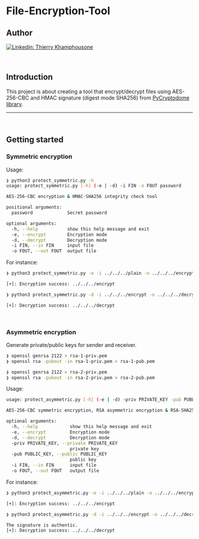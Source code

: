# File-Encryption-Tool

## Author

[![Linkedin: Thierry Khamphousone](https://img.shields.io/badge/-Thierry_Khamphousone-blue?style=flat-square&logo=Linkedin&logoColor=white&link=https://www.linkedin.com/in/tkhamphousone/)](https://www.linkedin.com/in/tkhamphousone)

<br/>

## Introduction 

This project is about creating a tool that encrypt/decrypt files using AES-256-CBC and HMAC signature (digest mode SHA256) from [PyCryptodome library](https://pycryptodome.readthedocs.io/en/latest/src/introduction.html).

---
<br/>

## Getting started


### Symmetric encryption

Usage: 
```sh
❯ python3 protect_symmetric.py -h
usage: protect_symmetric.py [-h] (-e | -d) -i FIN -o FOUT password

AES-256-CBC encryption & HMAC-SHA256 integrity check tool

positional arguments:
  password             Secret password

optional arguments:
  -h, --help           show this help message and exit
  -e, --encrypt        Encryption mode
  -d, --decrypt        Decryption mode
  -i FIN, --in FIN     input file
  -o FOUT, --out FOUT  output file
```

For instance: 
```sh
❯ python3 protect_symmetric.py -e -i ../../../plain -o ../../../encrypt password

[+]: Encryption success: ../../../encrypt
```

```sh
❯ python3 protect_symmetric.py -d -i ../../../encrypt -o ../../../decrypt password

[+]: Decryption success: ../../../decrypt
```

<br/>

### Asymmetric encryption

Generate private/public keys for sender and receiver.

```sh
❯ openssl genrsa 2122 > rsa-1-priv.pem
❯ openssl rsa -pubout -in rsa-1-priv.pem > rsa-1-pub.pem

❯ openssl genrsa 2122 > rsa-2-priv.pem
❯ openssl rsa -pubout -in rsa-2-priv.pem > rsa-2-pub.pem
```

Usage: 
```sh
usage: protect_asymmetric.py [-h] (-e | -d) -priv PRIVATE_KEY -pub PUBLIC_KEY -i FIN -o FOUT

AES-256-CBC symmetric encryption, RSA asymmetric encryption & RSA-SHA256 PKCS#1 PSS signature integrity check tool

optional arguments:
  -h, --help            show this help message and exit
  -e, --encrypt         Encryption mode
  -d, --decrypt         Decryption mode
  -priv PRIVATE_KEY, --private PRIVATE_KEY
                        private key
  -pub PUBLIC_KEY, --public PUBLIC_KEY
                        public key
  -i FIN, --in FIN      input file
  -o FOUT, --out FOUT   output file
```

For instance:
```sh
❯ python3 protect_asymmetric.py -e -i ../../../plain -o ../../../encrypt -priv ../../../rsa-1-priv.pem -pub ../../../rsa-2-pub.pem

[+]: Encryption success: ../../../encrypt

❯ python3 protect_asymmetric.py -d -i ../../../encrypt -o ../../../decrypt -priv ../../../rsa-2-priv.pem -pub ../../../rsa-1-pub.pem

The signature is authentic.
[+]: Decryption success: ../../../decrypt
```